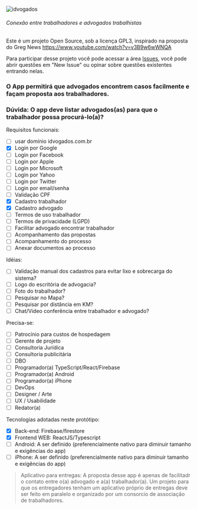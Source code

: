 ![idvogados](https://idvogados.firebaseapp.com/logo.2144737e.png)
###### Conexão entre trabalhadores e advogados trabalhistas

Este é um projeto Open Source, sob a licença GPL3, inspirado na proposta do Greg News https://www.youtube.com/watch?v=v3B9w6wWNQA

Para participar desse projeto você pode acessar a área [Issues](https://github.com/thr0w/idvogados/issues), você pode abrir questões em "New Issue" ou opinar sobre questões existentes entrando nelas.

### O App permitirá que advogados encontrem casos facilmente e façam proposta aos trabalhadores.
### Dúvida: O app deve listar advogados(as) para que o trabalhador possa procurá-lo(a)?

Requisitos funcionais:
- [ ] usar domínio idvogados.com.br
- [X] Login por Google
- [ ] Login por Facebook
- [ ] Login por Apple
- [ ] Login por Microsoft
- [ ] Login por Yahoo
- [ ] Login por Twitter
- [ ] Login por email/senha
- [ ] Validação CPF
- [X] Cadastro trabalhador
- [X] Cadastro advogado
- [ ] Termos de uso trabalhador
- [ ] Termos de privacidade (LGPD)
- [ ] Facilitar advogado encontrar trabalhador
- [ ] Acompanhamento das propostas
- [ ] Acompanhamento do processo
- [ ] Anexar documentos ao processo

Idéias:
- [ ] Validação manual dos cadastros para evitar lixo e sobrecarga do sistema?
- [ ] Logo do escritória de advogacia?
- [ ] Foto do trabalhador?
- [ ] Pesquisar no Mapa?
- [ ] Pesquisar por distância em KM?
- [ ] Chat/Video conferência entre trabalhador e advogado?

Precisa-se:
- [ ] Patrocínio para custos de hospedagem
- [ ] Gerente de projeto
- [ ] Consultoria Jurídica
- [ ] Consultoria publicitária
- [ ] DBO
- [ ] Programador(a) TypeScript/React/Firebase
- [ ] Programador(a) Android
- [ ] Programador(a) iPhone
- [ ] DevOps
- [ ] Designer / Arte
- [ ] UX / Usabilidade
- [ ] Redator(a)

Tecnologias adotadas neste protótipo:
- [x] Back-end: Firebase/firestore
- [x] Frontend WEB: ReactJS/Typescript
- [ ] Android: A ser definido (preferencialmente nativo para diminuir tamanho e exigências do app)
- [ ] iPhone: A ser definido (preferencialmente nativo para diminuir tamanho e exigências do app)

> Aplicativo para entregas: A proposta desse app é apenas de facilitadr o contato entre o(a) advogado e a(a) trabalhador(a). Um projeto para que os entregadores tenham um aplicativo próprio de entregas deve ser feito em paralelo e organizado por um consorcio de associação de trabalhadores.

